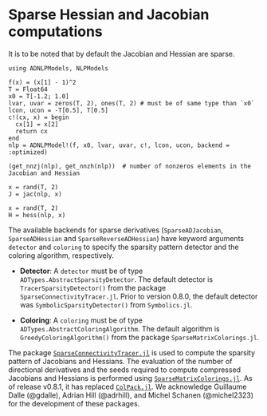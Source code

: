 # Sparse Hessian and Jacobian computations

It is to be noted that by default the Jacobian and Hessian are sparse.

```@example ex1
using ADNLPModels, NLPModels

f(x) = (x[1] - 1)^2
T = Float64
x0 = T[-1.2; 1.0]
lvar, uvar = zeros(T, 2), ones(T, 2) # must be of same type than `x0`
lcon, ucon = -T[0.5], T[0.5]
c!(cx, x) = begin
  cx[1] = x[2]
  return cx
end
nlp = ADNLPModel!(f, x0, lvar, uvar, c!, lcon, ucon, backend = :optimized)
```

```@example ex1
(get_nnzj(nlp), get_nnzh(nlp))  # number of nonzeros elements in the Jacobian and Hessian
```

```@example ex1
x = rand(T, 2)
J = jac(nlp, x)
```

```@example ex1
x = rand(T, 2)
H = hess(nlp, x)
```

The available backends for sparse derivatives (`SparseADJacobian`, `SparseADHessian` and `SparseReverseADHessian`) have keyword arguments `detector` and `coloring` to specify the sparsity pattern detector and the coloring algorithm, respectively.

- **Detector**: A `detector` must be of type `ADTypes.AbstractSparsityDetector`.
The default detector is `TracerSparsityDetector()` from the package `SparseConnectivityTracer.jl`.
Prior to version 0.8.0, the default detector was `SymbolicSparsityDetector()` from `Symbolics.jl`.

- **Coloring**: A `coloring` must be of type `ADTypes.AbstractColoringAlgorithm`.
The default algorithm is `GreedyColoringAlgorithm()` from the package `SparseMatrixColorings.jl`.

The package [`SparseConnectivityTracer.jl`](https://github.com/adrhill/SparseConnectivityTracer.jl) is used to compute the sparsity pattern of Jacobians and Hessians.
The evaluation of the number of directional derivatives and the seeds required to compute compressed Jacobians and Hessians is performed using [`SparseMatrixColorings.jl`](https://github.com/gdalle/SparseMatrixColorings.jl).
As of release v0.8.1, it has replaced [`ColPack.jl`](https://github.com/exanauts/ColPack.jl).
We acknowledge Guillaume Dalle (@gdalle), Adrian Hill (@adrhill), and Michel Schanen (@michel2323) for the development of these packages.
